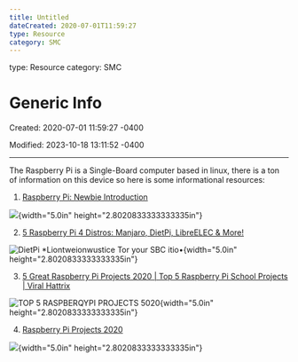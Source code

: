```yaml
---
title: Untitled
dateCreated: 2020-07-01T11:59:27
type: Resource
category: SMC
---
```

type: Resource
category: SMC

# Generic Info

Created: 2020-07-01 11:59:27 -0400

Modified: 2023-10-18 13:11:52 -0400

---

The Raspberry Pi is a Single-Board computer based in linux, there is a ton of information on this device so here is some informational resources:



1.  [Raspberry Pi: Newbie Introduction](https://www.youtube.com/watch?v=U7bZWWlqrCo)



![](../../Attachments/Digital-Signage-Generic-Info-image1.png){width="5.0in" height="2.8020833333333335in"}



2.  [5 Raspberry Pi 4 Distros: Manjaro, DietPi, LibreELEC & More!](https://www.youtube.com/watch?v=YSF_jXGH4EQ&t=254s)



![DietPi *Liontweionwustice Tor your SBC itio• ](../../Attachments/Digital-Signage-Generic-Info-image2.png){width="5.0in" height="2.8020833333333335in"}



3.  [5 Great Raspberry Pi Projects 2020 | Top 5 Raspberry Pi School Projects | Viral Hattrix](https://www.youtube.com/watch?v=Jy8lFYD39Tw)



![ТОР 5 RASPBERQYPI PROJECTS 5020 ](../../Attachments/Digital-Signage-Generic-Info-image3.png){width="5.0in" height="2.8020833333333335in"}



4.  [Raspberry Pi Projects 2020](https://www.youtube.com/watch?v=ZDfhcA0SCiM)



![](../../Attachments/Digital-Signage-Generic-Info-image4.png){width="5.0in" height="2.8020833333333335in"}




